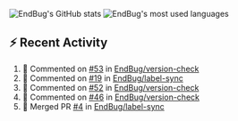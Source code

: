 ![EndBug's GitHub stats](https://github-readme-stats.vercel.app/api?username=endbug&show_icons=true&theme=dark)
![EndBug's most used languages](https://github-readme-stats.vercel.app/api/top-langs/?username=endbug&layout=compact&theme=dark)

## ⚡ Recent Activity

<!--START_SECTION:activity-->
1. 💬 Commented on [#53](https://github.com//EndBug/version-check/issues/53) in [EndBug/version-check](https://github.com//EndBug/version-check)
2. 💬 Commented on [#19](https://github.com//EndBug/label-sync/issues/19) in [EndBug/label-sync](https://github.com//EndBug/label-sync)
3. 💬 Commented on [#52](https://github.com//EndBug/version-check/issues/52) in [EndBug/version-check](https://github.com//EndBug/version-check)
4. 💬 Commented on [#46](https://github.com//EndBug/version-check/issues/46) in [EndBug/version-check](https://github.com//EndBug/version-check)
5. 🎉 Merged PR [#4](https://github.com//EndBug/label-sync/pull/4) in [EndBug/label-sync](https://github.com//EndBug/label-sync)
<!--END_SECTION:activity-->
